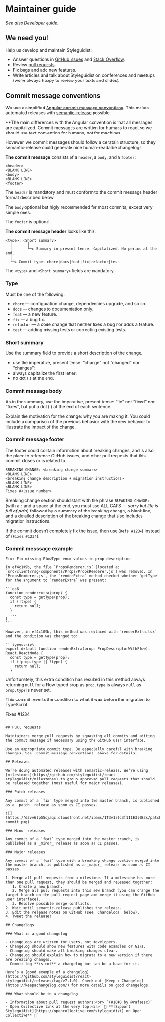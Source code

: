 <!-- Maintainer guide #maintenance -->

# Maintainer guide

_See also [Developer guide](Development.md)._

## We need you!

Help us develop and maintain Styleguidist:

- Answer questions in [GitHub issues](https://github.com/styleguidist/react-styleguidist/issues) and [Stack Overflow](https://stackoverflow.com/questions/tagged/react-styleguidist).
- Review [pull requests](https://github.com/styleguidist/react-styleguidist/pulls).
- Fix bugs and add new features.
- Write articles and talk about Styleguidist on conferences and meetups (we’re always happy to review your texts and slides).

## Commit message conventions

We use a simplified [Angular commit message conventions](https://github.com/angular/angular/blob/master/CONTRIBUTING.md#commit). This makes automated releases with [semantic-release](https://github.com/semantic-release/semantic-release) possible.

\*\*The main differences with the Angular convention is that all messages are capitalized. Commit messages are written for humans to read, so we should use text convention for humans, not for machines.

Hovewer, we commit messages should follow a ceratain structure, so they semantic-release could generate nice human-readalbe changelogs.

**The commit message** consists of a `header`, a `body`, and a `footer`:

```
<header>
<BLANK LINE>
<body>
<BLANK LINE>
<footer>
```

The `header` is mandatory and must conform to the commit message header format described below.

The `body` optional but higly recommended for most commits, except very simple ones.

The `footer` is optional.

**The commit message header** looks like this:

```
<type>: <Short summary>
  │       │
  │       └─⫸ Summary in present tense. Capitalized. No period at the end.
  │
  └─⫸ Commit type: chore|docs|feat|fix|refactor|test
```

The `<type>` and `<Short summary>` fields are mandatory.

### Type

Must be one of the following:

- `chore` — configuration change, dependencies upgrade, and so on.
- `docs` — changes to documentation only.
- `feat` — a new feature.
- `fix` — a bug fix.
- `refactor` — a code change that neither fixes a bug nor adds a feature.
- `test` — adding missing tests or correcting existing tests.

### Short summary

Use the summary field to provide a short description of the change.

- use the imperative, present tense: “change” not “changed” nor “changes”;
- always capitalize the first letter;
- no dot (.) at the end.

### Commit message body

As in the summary, use the imperative, present tense: “fix” not “fixed” nor “fixes”, but put a dot (.) at the end of each sentence.

Explain the motivation for the change: why you are making it. You could include a comparison of the previous behavior with the new behavior to illustrate the impact of the change.

### Commit message footer

The footer could contain information about breaking changes, and is also the place to reference GitHub issues, and other pull requests that this commit closes or is related to.

```
BREAKING CHANGE: <breaking change summary>
<BLANK LINE>
<breaking change description + migration instructions>
<BLANK LINE>
<BLANK LINE>
Fixes #<issue number>
```

Breaking change section should start with the phrase `BREAKING CHANGE:` (with a `:` and a space at the end, you must use ALL CAPS — _sorry but life is full of pain_) followed by a summary of the breaking change, a blank line, and a detailed description of the breaking change that also includes migration instructions.

If the commit doesn’t completely fix the issue, then use (`Refs #1234`) instead of (`Fixes #1234`).

### Commit messsage example

````
Fix: Fix missing FlowType enum values in prop description

In ef4c109b, the file `PropsRenderer.js` (located at
`src/client/rsg-components/Props/PropsRenderer.js`) was removed. In
`PropsRenderer.js`, the `renderExtra` method checked whether `getType`
for the argument to `renderExtra` was present:

```es6
function renderExtra(prop) {
  const type = getType(prop);
  if (!type) {
    return null;
  }
  ...
}
```

However, in ef4c109b, this method was replaced with `renderExtra.tsx`
and the condition was changed to:

```typescript
export default function renderExtra(prop: PropDescriptorWithFlow): React.ReactNode {
  const type = getType(prop);
  if (!prop.type || !type) {
    return null;
  }
````

Unfortunately, this extra condition has resulted in this method always returning `null` for a Flow typed prop as `prop.type` is always `null` as `prop.type` is never set.

This commit reverts the condition to what it was before the migration to TypeScript.

Fixes #1234

```

## Pull requests

Maintainers merge pull requests by squashing all commits and editing the commit message if necessary using the GitHub user interface.

Use an appropriate commit type. Be especially careful with breaking changes. See _Commit message conventions_ above for details.

## Releases

We’re doing automated releases with semantic-release. We’re using [milestones](https://github.com/styleguidist/react-styleguidist/milestones) to group approved pull requests that should be released together (most useful for major releases).

### Patch releases

Any commit of a `fix` type merged into the master branch, is published as a _patch_ release as soon as CI passes.

![](https://d3vv6lp55qjaqc.cloudfront.net/items/1T3v1z0c3f1I1E3l0B3s/patch-commit.png)

### Minor releases

Any commit of a `feat` type merged into the master branch, is published as a _minor_ release as soon as CI passes.

### Major releases

Any commit of a `feat` type with a breaking change section merged into the master branch, is published as a _major_ release as soon as CI passes.

1. Merge all pull requests from a milestone. If a milestone has more than one pull request, they should be merged and released together:
   1. Create a new branch.
   2. Merge all pull requests into this new branch (you can change the target branch on the pull request page and merge it using the GitHub user interface).
   3. Resolve possible merge conflicts.
2. Wait until semantic-release publishes the release.
3. Edit the release notes on GitHub (see _Changelogs_ below).
4. Tweet the release!

## Changelogs

### What is a good changelog

- Changelogs are written for users, not developers.
- Changelog should show new features with code examples or GIFs.
- Changelog should make all breaking changes clear.
- Changelog should explain how to migrate to a new version if there are breaking changes.
- Commit log **is not** a changelog but can be a base for it.

Here’s a [good example of a changelog](https://github.com/styleguidist/react-styleguidist/releases/tag/v7.1.0). Check out [Keep a Changelog](https://keepachangelog.com/) for more details on good changelogs.

### What should be in a changelog

- Information about pull request authors:<br> `(#1040 by @rafaesc)`
- Open Collective link at the very top:<br> `👋 **[Support Styleguidist](https://opencollective.com/styleguidist) on Open Collective** 👋`
```
